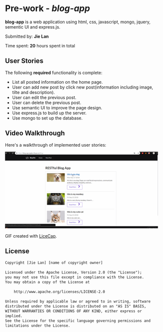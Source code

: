 # Pre-work - *blog-app*

**blog-app** is a web application using html, css, javascript, mongo, jquery, sementic UI and express.js.

Submitted by: **Jie Lan**

Time spent: **20** hours spent in total

## User Stories

The following **required** functionality is complete:

* List all posted information on the home page.
* User can add new post by click new post(information including image, tilte and description).
* User can edit the previous post.
* User can delete the previous post.
* Use semantic UI to improve the page design.
* Use express.js to build up the server.
* Use mongo to set up the database.

## Video Walkthrough 

Here's a walkthrough of implemented user stories:

<img src='view.gif' title='Video Walkthrough' width='' alt='Video Walkthrough' />

GIF created with [LiceCap](http://www.cockos.com/licecap/).


## License

    Copyright [Jie Lan] [name of copyright owner]

    Licensed under the Apache License, Version 2.0 (the "License");
    you may not use this file except in compliance with the License.
    You may obtain a copy of the License at

        http://www.apache.org/licenses/LICENSE-2.0

    Unless required by applicable law or agreed to in writing, software
    distributed under the License is distributed on an "AS IS" BASIS,
    WITHOUT WARRANTIES OR CONDITIONS OF ANY KIND, either express or implied.
    See the License for the specific language governing permissions and
    limitations under the License.
